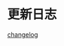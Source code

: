 # 更新日志 <!-- {docsify-ignore-all} -->

[changelog](https://raw.githubusercontent.com/foca-js/foca/master/CHANGELOG.md ':include')
